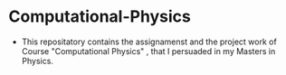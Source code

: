 # Computational-Physics
- This repositatory contains the assignamenst and the project work of Course "Computational Physics" , that I persuaded in my Masters in Physics.
